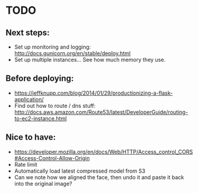 # TODO

## Next steps:
- Set up monitoring and logging: http://docs.gunicorn.org/en/stable/deploy.html
- Set up multiple instances... See how much memory they use.

## Before deploying:
- https://jeffknupp.com/blog/2014/01/29/productionizing-a-flask-application/
- Find out how to route / dns stuff: http://docs.aws.amazon.com/Route53/latest/DeveloperGuide/routing-to-ec2-instance.html

## Nice to have:
- https://developer.mozilla.org/en/docs/Web/HTTP/Access_control_CORS#Access-Control-Allow-Origin
- Rate limit
- Automatically load latest compressed model from S3
- Can we note how we aligned the face, then undo it and paste it back into the original image?
